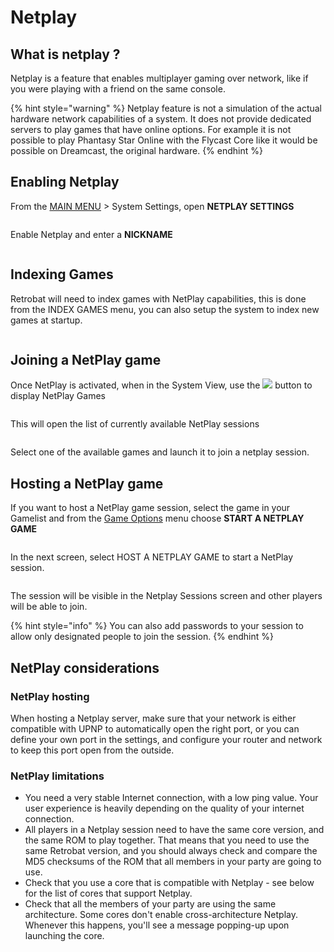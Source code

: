 # Netplay

## What is netplay ?

Netplay is a feature that enables multiplayer gaming over network, like if you were playing with a friend on the same console.

{% hint style="warning" %}
Netplay feature is not a simulation of the actual hardware network capabilities of a system. It does not provide dedicated servers to play games that have online options. For example it is not possible to play Phantasy Star Online with the Flycast Core like it would be possible on Dreamcast, the original hardware.
{% endhint %}

## Enabling Netplay

From the [MAIN MENU](../../en/navigation/main-menu.md#system-settings) > System Settings, open **NETPLAY SETTINGS**

<div align="left">

<figure><img src="https://i.imgur.com/YzDNvgT.png" alt=""><figcaption></figcaption></figure>

</div>

Enable Netplay and enter a **NICKNAME**

<div align="left">

<figure><img src="https://i.imgur.com/fHM5DdV.png" alt=""><figcaption></figcaption></figure>

</div>

## **Indexing Games**

Retrobat will need to index games with NetPlay capabilities, this is done from the INDEX GAMES menu, you can also setup the system to index new games at startup.

<div align="left">

<figure><img src="https://i.imgur.com/UDjXs0o.png" alt=""><figcaption></figcaption></figure>

</div>

## Joining a NetPlay game

Once NetPlay is activated, when in the System View, use the ![](<../../en/.gitbook/assets/image (47).png>) button to display NetPlay Games

<div align="left">

<figure><img src="https://i.imgur.com/dfzVYyY.png" alt=""><figcaption></figcaption></figure>

</div>

This will open the list of currently available NetPlay sessions

<div align="left">

<figure><img src="https://i.imgur.com/bR2g3Ab.png" alt=""><figcaption></figcaption></figure>

</div>

Select one of the available games and launch it to join a netplay session.

## Hosting a NetPlay game

If you want to host a NetPlay game session, select the game in your Gamelist and from the [Game Options](../../en/navigation/game-options.md) menu choose **START A NETPLAY GAME**

<div align="left">

<figure><img src="https://i.imgur.com/XriDKwq.png" alt=""><figcaption></figcaption></figure>

</div>

In the next screen, select HOST A NETPLAY GAME to start a NetPlay session.

<div align="left">

<figure><img src="https://i.imgur.com/t1ENzuy.png" alt=""><figcaption></figcaption></figure>

</div>

The session will be visible in the Netplay Sessions screen and other players will be able to join.

{% hint style="info" %}
You can also add passwords to your session to allow only designated people to join the session.
{% endhint %}

## NetPlay considerations

### NetPlay hosting

When hosting a Netplay server, make sure that your network is either compatible with UPNP to automatically open the right port, or you can define your own port in the settings, and configure your router and network to keep this port open from the outside.

### NetPlay limitations

* You need a very stable Internet connection, with a low ping value. Your user experience is heavily depending on the quality of your internet connection.
* All players in a Netplay session need to have the same core version, and the same ROM to play together. That means that you need to use the same Retrobat version, and you should always check and compare the MD5 checksums of the ROM that all members in your party are going to use.
* Check that you use a core that is compatible with Netplay - see below for the list of cores that support Netplay.
* Check that all the members of your party are using the same architecture. Some cores don't enable cross-architecture Netplay. Whenever this happens, you'll see a message popping-up upon launching the core.
